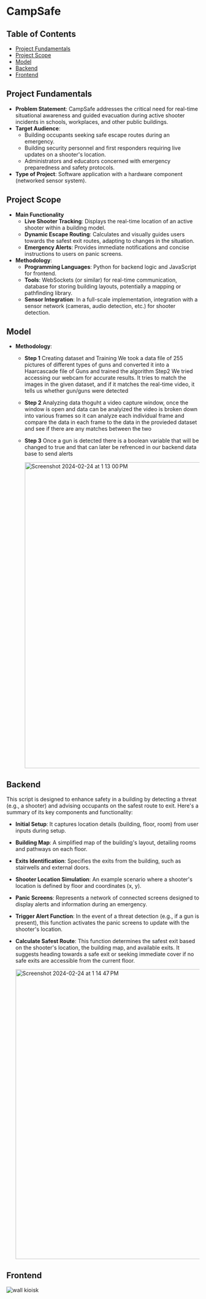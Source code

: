 # CampSafe

## Table of Contents

- [Project Fundamentals](#fundamentals)
- [Project Scope](#project_scope)
- [Model](#model)
- [Backend](#backend)
- [Frontend](#frontend)


## Project Fundamentals <a name = "fundamentals"></a>

- **Problem Statement**: CampSafe addresses the critical need for real-time situational awareness and guided evacuation during active shooter incidents in schools, workplaces, and other public buildings.
- **Target Audience**:
  - Building occupants seeking safe escape routes during an emergency.
  - Building security personnel and first responders requiring live updates on a shooter's location.
  - Administrators and educators concerned with emergency preparedness and safety protocols.
- **Type of Project**: Software application with a hardware component (networked sensor system).


## Project Scope<a name = "project_scope"></a>

- **Main Functionality**
  - **Live Shooter Tracking**: Displays the real-time location of an active shooter within a building model.
  - **Dynamic Escape Routing**: Calculates and visually guides users towards the safest exit routes, adapting to changes in the situation.
  - **Emergency Alerts**: Provides immediate notifications and concise instructions to users on panic screens.
- **Methodology**:
  - **Programming Languages**: Python for backend logic and JavaScript for frontend.
  - **Tools**: WebSockets (or similar) for real-time communication, database for storing building layouts, potentially a mapping or pathfinding library.
  - **Sensor Integration**: In a full-scale implementation, integration with a sensor network (cameras, audio detection, etc.) for shooter detection.

## Model <a name = "model"></a>

- **Methodology**:
  - **Step 1** Creating dataset and Training We took a data file of 255 pictures of different types of guns and converted it into a Haarcascade file of Guns and trained the algorithm Step2 We tried accessing our webcam for accurate results. It tries to match the images in the given dataset, and if it matches the real-time video, it tells us whether gun/guns were detected
  - **Step 2** Analyzing data thoguht a video capture window, once the window is open and data can be analyized the video is broken down into various frames so it can analyze each individual frame and compare the data in each frame to the data in the provieded dataset and see if there are any matches between the two
  - **Step 3** Once a  gun is detected there is a boolean variable that will be changed to true and that can later be refrenced in our backend data base to send alerts
  
    <img width="798" alt="Screenshot 2024-02-24 at 1 13 00 PM" src="https://github.com/Fawazie/offical-weapons-recog/assets/138349460/98a7eddc-5a00-47ab-b061-38d7b5804f1d">
 

## Backend<a name = "backend"></a>

This script is designed to enhance safety in a building by detecting a threat (e.g., a shooter) and advising occupants on the safest route to exit. Here's a summary of its key components and functionality:

- **Initial Setup**: It captures location details (building, floor, room) from user inputs during setup.
- **Building Map**: A simplified map of the building's layout, detailing rooms and pathways on each floor.
- **Exits Identification**: Specifies the exits from the building, such as stairwells and external doors.
- **Shooter Location Simulation**: An example scenario where a shooter's location is defined by floor and coordinates (x, y).
- **Panic Screens**: Represents a network of connected screens designed to display alerts and information during an emergency.
- **Trigger Alert Function**: In the event of a threat detection (e.g., if a gun is present), this function activates the panic screens to update with the shooter's location.
- **Calculate Safest Route**: This function determines the safest exit based on the shooter's location, the building map, and available exits. It suggests heading towards a safe exit or seeking immediate cover if no safe exits are accessible from the current floor.

  <img width="756" alt="Screenshot 2024-02-24 at 1 14 47 PM" src="https://github.com/Fawazie/offical-weapons-recog/assets/138349460/a37a46eb-730c-4667-9949-3c440d8de3df">

## Frontend <a name = "frontend"></a>

  ![wall kioisk](https://github.com/Fawazie/offical-weapons-recog/assets/138349460/e3db3328-c107-4b4c-9995-ec010638e095)
</p>
